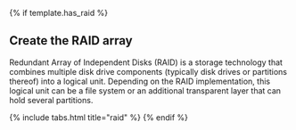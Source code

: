 {% if template.has_raid %}
## Create the RAID array

Redundant Array of Independent Disks (RAID) is a storage technology that combines multiple disk drive components (typically disk drives or partitions thereof) into a logical unit. Depending on the RAID implementation, this logical unit can be a file system or an additional transparent layer that can hold several partitions.

{% include tabs.html title="raid" %}
{% endif %}
